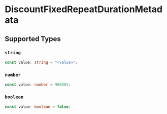 # DiscountFixedRepeatDurationMetadata


## Supported Types

### `string`

```typescript
const value: string = "<value>";
```

### `number`

```typescript
const value: number = 966803;
```

### `boolean`

```typescript
const value: boolean = false;
```

